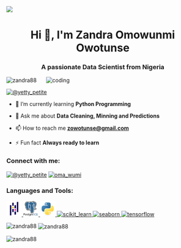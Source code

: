 ![](https://i.pinimg.com/564x/35/6a/65/356a65a88107e0af0a1df637cadedfe8.jpg)
<h1 align="center">Hi 👋, I'm Zandra Omowunmi Owotunse</h1>
<h3 align="center">A passionate Data Scientist from Nigeria</h3>
<img align ="right" alt="coding" width="400" src="https://mir-s3-cdn-cf.behance.net/project_modules/disp/601014116770475.6068beff4640a.gif">

<p align="left"> <img src="https://komarev.com/ghpvc/?username=zandra88&label=Profile%20views&color=0e75b6&style=flat" alt="zandra88" /> </p>

<p align="left"> <a href="https://twitter.com/@yetty_petite" target="blank"><img src="https://img.shields.io/twitter/follow/@yetty_petite?logo=twitter&style=for-the-badge" alt="@yetty_petite" /></a> </p>

- 🌱 I’m currently learning **Python Programming**

- 💬 Ask me about **Data Cleaning, Minning and Predictions**

- 📫 How to reach me **zowotunse@gmail.com**

- ⚡ Fun fact **Always ready to learn**

<h3 align="left">Connect with me:</h3>
<p align="left">
<a href="https://twitter.com/@yetty_petite" target="blank"><img align="center" src="https://raw.githubusercontent.com/rahuldkjain/github-profile-readme-generator/master/src/images/icons/Social/twitter.svg" alt="@yetty_petite" height="30" width="40" /></a>
<a href="https://instagram.com/oma_wumi" target="blank"><img align="center" src="https://raw.githubusercontent.com/rahuldkjain/github-profile-readme-generator/master/src/images/icons/Social/instagram.svg" alt="oma_wumi" height="30" width="40" /></a>
</p>

<h3 align="left">Languages and Tools:</h3>
<p align="left"> <a href="https://pandas.pydata.org/" target="_blank" rel="noreferrer"> <img src="https://raw.githubusercontent.com/devicons/devicon/2ae2a900d2f041da66e950e4d48052658d850630/icons/pandas/pandas-original.svg" alt="pandas" width="40" height="40"/> </a> <a href="https://www.postgresql.org" target="_blank" rel="noreferrer"> <img src="https://raw.githubusercontent.com/devicons/devicon/master/icons/postgresql/postgresql-original-wordmark.svg" alt="postgresql" width="40" height="40"/> </a> <a href="https://www.python.org" target="_blank" rel="noreferrer"> <img src="https://raw.githubusercontent.com/devicons/devicon/master/icons/python/python-original.svg" alt="python" width="40" height="40"/> </a> <a href="https://scikit-learn.org/" target="_blank" rel="noreferrer"> <img src="https://upload.wikimedia.org/wikipedia/commons/0/05/Scikit_learn_logo_small.svg" alt="scikit_learn" width="40" height="40"/> </a> <a href="https://seaborn.pydata.org/" target="_blank" rel="noreferrer"> <img src="https://seaborn.pydata.org/_images/logo-mark-lightbg.svg" alt="seaborn" width="40" height="40"/> </a> <a href="https://www.tensorflow.org" target="_blank" rel="noreferrer"> <img src="https://www.vectorlogo.zone/logos/tensorflow/tensorflow-icon.svg" alt="tensorflow" width="40" height="40"/> </a> </p>

<p><img align="left" src="https://github-readme-stats.vercel.app/api/top-langs?username=zandra88&show_icons=true&locale=en&layout=compact" alt="zandra88" /></p>

<p>&nbsp;<img align="center" src="https://github-readme-stats.vercel.app/api?username=zandra88&show_icons=true&locale=en" alt="zandra88" /></p>

<p><img align="center" src="https://github-readme-streak-stats.herokuapp.com/?user=zandra88&" alt="zandra88" /></p>
